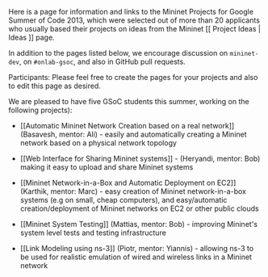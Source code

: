 Here is a page for information and links to the Mininet Projects for Google Summer of Code 2013, which were selected out of more than 20 applicants who usually based their projects on ideas from the Mininet [[ Project Ideas | Ideas ]] page. 

In addition to the pages listed below, we encourage discussion on `mininet-dev`, on `#onlab-gsoc`, and also in GitHub pull requests.

Participants: Please feel free to create the pages for your projects and also to edit this page as desired.

We are pleased to have five GSoC students this summer, working on the following projects):

* [[Automatic Mininet Network Creation based on a real network]] (Basavesh, mentor: Ali) - easily and automatically creating a Mininet network based on a physical network topology

* [[Web Interface for Sharing Mininet systems]] - (Heryandi, mentor: Bob) making it easy to upload and share Mininet systems

* [[Mininet Network-in-a-Box and Automatic Deployment on EC2]] (Karthik, mentor: Marc) - easy creation of Mininet network-in-a-box systems (e.g on small, cheap computers), and easy/automatic creation/deployment of Mininet networks on EC2 or other public clouds

* [[Mininet System Testing]] (Mattias, mentor: Bob) - improving Mininet's system level tests and testing infrastructure

* [[Link Modeling using ns-3]] (Piotr, mentor: Yiannis) - allowing ns-3 to be used for realistic emulation of wired and wireless links in a Mininet network




